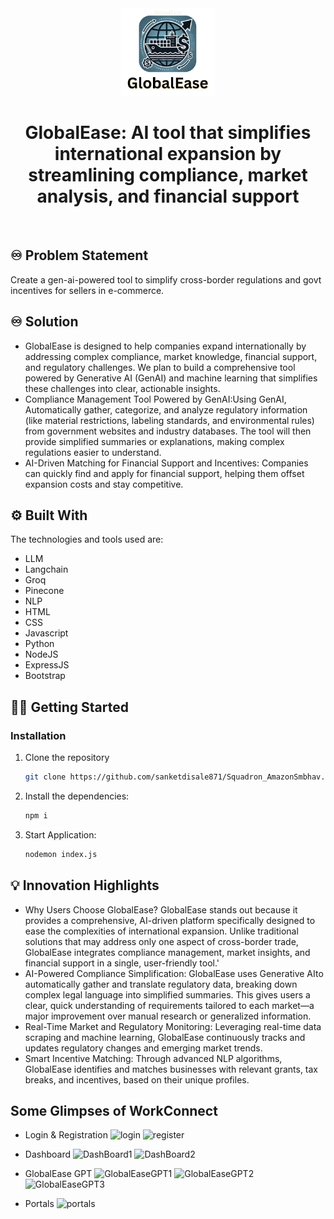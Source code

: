 <!-- PROJECT LOGO -->
<div align="center">
  <img src="./controllers/logo.png" alt="GlobalEase Logo" width="150">
  <h1 align="center"><b>GlobalEase: AI tool that simplifies international expansion by 
  streamlining compliance, market analysis, and financial support</b></h1>
</div>

<!-- ABOUT THE PROJECT -->
<br>

## ♾️ Problem Statement

Create a gen-ai-powered tool to simplify cross-border regulations and govt incentives for sellers in e-commerce.

## ♾️ Solution

- GlobalEase is designed to help companies expand internationally by addressing complex compliance, market knowledge, financial support, and regulatory challenges. We plan to build a comprehensive tool powered by Generative AI (GenAI) and machine learning that simplifies these challenges into clear, actionable insights.
- Compliance Management Tool Powered by GenAI:Using GenAI, Automatically gather, categorize, and analyze regulatory information (like material restrictions, labeling standards, and environmental rules) from government websites and industry databases. The tool will then provide simplified summaries or explanations, making complex regulations easier to understand.
- AI-Driven Matching for Financial Support and Incentives: Companies can quickly find and apply for financial support, helping them offset expansion costs and stay competitive.

## ⚙️ Built With

The technologies and tools used are:

- LLM
- Langchain
- Groq
- Pinecone
- NLP
- HTML
- CSS
- Javascript
- Python
- NodeJS
- ExpressJS
- Bootstrap

<!-- GETTING STARTED -->

## 🧑‍💻 Getting Started

### Installation

1. Clone the repository

   ```sh
   git clone https://github.com/sanketdisale871/Squadron_AmazonSmbhav.git
   ```

2. Install the dependencies:

   ```sh
   npm i
   ```

3. Start Application:
   ```sh
   nodemon index.js
   ```

## 💡 Innovation Highlights

- Why Users Choose GlobalEase?
  GlobalEase stands out because it provides a comprehensive, AI-driven platform specifically designed to ease the complexities of international expansion. Unlike traditional solutions that may address only one aspect of cross-border trade, GlobalEase integrates compliance management, market insights, and financial support in a single, user-friendly tool.'
- AI-Powered Compliance Simplification: GlobalEase uses Generative AIto automatically gather and translate regulatory data, breaking down complex legal language into simplified summaries. This gives users a clear, quick understanding of requirements tailored to each market—a major improvement over manual research or generalized information.
- Real-Time Market and Regulatory Monitoring: Leveraging real-time data scraping and machine learning, GlobalEase continuously tracks and updates regulatory changes and emerging market trends.
- Smart Incentive Matching: Through advanced NLP algorithms, GlobalEase identifies and matches businesses with relevant grants, tax breaks, and incentives, based on their unique profiles.

<!-- CONTRIBUTING -->

## Some Glimpses of WorkConnect

- Login & Registration
  ![login](https://github.com/user-attachments/assets/4c4e87e3-8826-4310-9d3d-45a04501a3c6)
  ![register](https://github.com/user-attachments/assets/452ac252-25b2-4595-b6cf-daaa420433d9)

- Dashboard
  ![DashBoard1](https://github.com/user-attachments/assets/cc9f74b7-6077-477b-b313-26d1ec6cc910)
  ![DashBoard2](https://github.com/user-attachments/assets/6775ee04-1775-40cf-a2e6-0e6093fb0011)

- GlobalEase GPT
  ![GlobalEaseGPT1](https://github.com/user-attachments/assets/5ba356d0-3825-46be-8a7f-0ceb0f12fbb5)
  ![GlobalEaseGPT2](https://github.com/user-attachments/assets/98564cce-92e4-4c54-9a19-88c7dd56781a)
  ![GlobalEaseGPT3](https://github.com/user-attachments/assets/72b72207-a210-4307-a492-8bbf8daaa1e0)

- Portals
  ![portals](https://github.com/user-attachments/assets/8b098844-27aa-422a-81ae-bc78d780fc0e)

